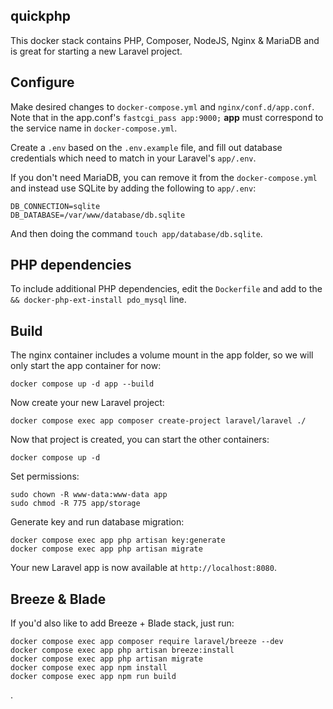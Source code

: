 ## quickphp

This docker stack contains PHP, Composer, NodeJS, Nginx & MariaDB and is great for starting a new Laravel project.

## Configure

Make desired changes to `docker-compose.yml` and `nginx/conf.d/app.conf`. Note that in the app.conf's `fastcgi_pass app:9000;` **app** must correspond to the service name in `docker-compose.yml`.

Create a `.env` based on the `.env.example` file, and fill out database credentials which need to match in your Laravel's `app/.env`.

If you don't need MariaDB, you can remove it from the `docker-compose.yml` and instead use SQLite by adding the following to `app/.env`:

```
DB_CONNECTION=sqlite
DB_DATABASE=/var/www/database/db.sqlite
```

And then doing the command `touch app/database/db.sqlite`.

## PHP dependencies

To include additional PHP dependencies, edit the `Dockerfile` and add to the `&& docker-php-ext-install pdo_mysql` line.

## Build

The nginx container includes a volume mount in the app folder, so we will only start the app container for now:

`docker compose up -d app --build`

Now create your new Laravel project:

`docker compose exec app composer create-project laravel/laravel ./`

Now that project is created, you can start the other containers:

`docker compose up -d`

Set permissions:

```
sudo chown -R www-data:www-data app
sudo chmod -R 775 app/storage
```

Generate key and run database migration:

```
docker compose exec app php artisan key:generate
docker compose exec app php artisan migrate
```

Your new Laravel app is now available at `http://localhost:8080`.

## Breeze & Blade

If you'd also like to add Breeze + Blade stack, just run:

```
docker compose exec app composer require laravel/breeze --dev
docker compose exec app php artisan breeze:install
docker compose exec app php artisan migrate
docker compose exec app npm install
docker compose exec app npm run build
```

.